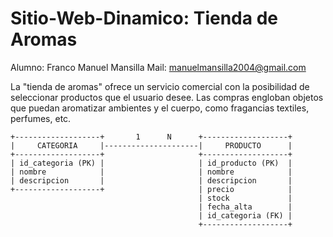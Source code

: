 # Sitio-Web-Dinamico: Tienda de Aromas
Alumno: Franco Manuel Mansilla
Mail: manuelmansilla2004@gmail.com

La "tienda de aromas" ofrece un servicio comercial con la posibilidad de seleccionar productos que el usuario desee. Las compras engloban objetos que puedan aromatizar ambientes y el cuerpo, como fragancias textiles, perfumes, etc.

```text
+-------------------+       1      N      +-------------------+
|     CATEGORIA     |---------------------|     PRODUCTO      |
+-------------------+                     +-------------------+
| id_categoria (PK) |                     | id_producto (PK)  |
| nombre            |                     | nombre            |
| descripcion       |                     | descripcion       |
+-------------------+                     | precio            |
                                          | stock             |
                                          | fecha_alta        |
                                          | id_categoria (FK) |
                                          +-------------------+
